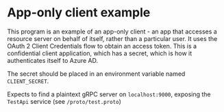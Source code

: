 App-only client example
=======================

This program is an example of an app-only client - an app that accesses a resource server on behalf of itself, rather
than a particular user. It uses the OAuth 2 Client Credentials flow to obtain an access token.
This is a confidential client application, which has a secret, which is how it authenticates itself to Azure AD.

The secret should be placed in an environment variable named `CLIENT_SECRET`.

Expects to find a plaintext gRPC server on `localhost:9000`, exposing the `TestApi` service (see `/proto/test.proto`)